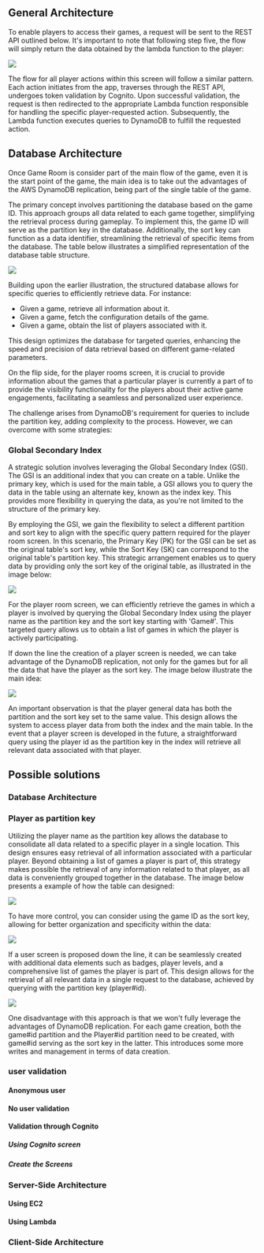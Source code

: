 ## General Architecture

To enable players to access their games, a request will be sent to the REST API outlined below. It's important to note that following step five, the flow will simply return the data obtained by the lambda function to the player:

<img src="https://github.com/gumberss/FinanceControlinator/assets/38296002/85e9b2d4-869a-4a9d-94bd-2e539b22c026"/>

The flow for all player actions within this screen will follow a similar pattern. Each action initiates from the app, traverses through the REST API, undergoes token validation by Cognito. Upon successful validation, the request is then redirected to the appropriate Lambda function responsible for handling the specific player-requested action. Subsequently, the Lambda function executes queries to DynamoDB to fulfill the requested action.

## Database Architecture

Once Game Room is consider part of the main flow of the game, even it is the start point of the game, the main idea is to take out the advantages of the AWS DynamoDB replication, being part of the single table of the game.

The primary concept involves partitioning the database based on the game ID. This approach groups all data related to each game together, simplifying the retrieval process during gameplay. To implement this, the game ID will serve as the partition key in the database. Additionally, the sort key can function as a data identifier, streamlining the retrieval of specific items from the database. The table below illustrates a simplified representation of the database table structure. 

<img src="https://github.com/gumberss/FinanceGameinator/assets/38296002/a44759c8-8df4-40be-b6cb-1c7af3611c03"/>

Building upon the earlier illustration, the structured database allows for specific queries to efficiently retrieve data. For instance:

- Given a game, retrieve all information about it.
- Given a game, fetch the configuration details of the game.
- Given a game, obtain the list of players associated with it.

This design optimizes the database for targeted queries, enhancing the speed and precision of data retrieval based on different game-related parameters.

On the flip side, for the player rooms screen, it is crucial to provide information about the games that a particular player is currently a part of to provide the visibility functionality for the players about their active game engagements, facilitating a seamless and personalized user experience. 

The challenge arises from DynamoDB's requirement for queries to include the partition key, adding complexity to the process. However, we can overcome with some strategies:

### Global Secondary Index

A strategic solution involves leveraging the Global Secondary Index (GSI). The GSI is an additional index that you can create on a table. Unlike the primary key, which is used for the main table, a GSI allows you to query the data in the table using an alternate key, known as the index key. This provides more flexibility in querying the data, as you're not limited to the structure of the primary key.

By employing the GSI, we gain the flexibility to select a different partition and sort key to align with the specific query pattern required for the player room screen. In this scenario, the Primary Key (PK) for the GSI can be set as the original table's sort key, while the Sort Key (SK) can correspond to the original table's partition key. This strategic arrangement enables us to query data by providing only the sort key of the original table, as illustrated in the image below:

<img src="https://github.com/gumberss/FinanceGameinator/assets/38296002/eb59b8bf-ffe9-49de-b6ee-db8675b36d0e"/>

For the player room screen, we can efficiently retrieve the games in which a player is involved by querying the Global Secondary Index using the player name as the partition key and the sort key starting with 'Game#'. This targeted query allows us to obtain a list of games in which the player is actively participating.

If down the line the creation of a player screen is needed, we can take advantage of the DynamoDB replication, not only for the games but for all the data that have the player as the sort key. The image below illustrate the main idea:

<img src="https://github.com/gumberss/FinanceGameinator/assets/38296002/84856fbd-3ba6-40b7-bcd1-102628d983b6"/>

An important observation is that the player general data has both the partition and the sort key set to the same value. This design allows the system to access player data from both the index and the main table. In the event that a player screen is developed in the future, a straightforward query using the player id as the partition key in the index will retrieve all relevant data associated with that player.



## Possible solutions
### Database Architecture 
### Player as partition key

Utilizing the player name as the partition key allows the database to consolidate all data related to a specific player in a single location. This design ensures easy retrieval of all information associated with a particular player. Beyond obtaining a list of games a player is part of, this strategy makes possible the retrieval of any information related to that player, as all data is conveniently grouped together in the database. The image below presents a example of how the table can designed:

<img src="https://github.com/gumberss/FinanceGameinator/assets/38296002/809537d3-151d-4bd1-833d-fa7a10a27a77"/>

To have more control, you can consider using the game ID as the sort key, allowing for better organization and specificity within the data:

<img src="https://github.com/gumberss/FinanceGameinator/assets/38296002/39e5975a-281a-44a1-ad0c-5b41e88e4cfa"/>

If a user screen is proposed down the line, it can be seamlessly created with additional data elements such as badges, player levels, and a comprehensive list of games the player is part of. This design allows for the retrieval of all relevant data in a single request to the database, achieved by querying with the partition key (player#id).

<img src="https://github.com/gumberss/FinanceGameinator/assets/38296002/e09e3ad2-5dd2-4d83-9a6f-c442269492ab"/>

One disadvantage with this approach is that we won't fully leverage the advantages of DynamoDB replication. For each game creation, both the game#id partition and the Player#id partition need to be created, with game#id serving as the sort key in the latter. This introduces some more writes and management in terms of data creation.


### user validation
#### Anonymous user
#### No user validation
#### Validation through Cognito
##### Using Cognito screen
##### Create the Screens
### Server-Side Architecture
#### Using EC2
#### Using Lambda
### Client-Side Architecture
